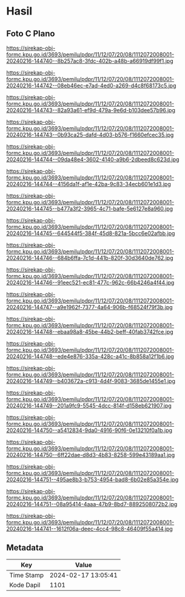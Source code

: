 # Hasil

## Foto C Plano

https://sirekap-obj-formc.kpu.go.id/3693/pemilu/pdpr/11/12/07/20/08/1112072008001-20240216-144740--8b257ac8-3fdc-402b-a48b-a66919df99f1.jpg

https://sirekap-obj-formc.kpu.go.id/3693/pemilu/pdpr/11/12/07/20/08/1112072008001-20240216-144742--08eb46ec-e7ad-4ed0-a269-d4c8f68173c5.jpg

https://sirekap-obj-formc.kpu.go.id/3693/pemilu/pdpr/11/12/07/20/08/1112072008001-20240216-144743--82a93a61-ef9d-479a-9e6d-b103dee57b96.jpg

https://sirekap-obj-formc.kpu.go.id/3693/pemilu/pdpr/11/12/07/20/08/1112072008001-20240216-144743--0b93ca25-dafd-4d03-b576-f1660efcec35.jpg

https://sirekap-obj-formc.kpu.go.id/3693/pemilu/pdpr/11/12/07/20/08/1112072008001-20240216-144744--09da48e4-3602-4140-a9b6-2dbeed8c623d.jpg

https://sirekap-obj-formc.kpu.go.id/3693/pemilu/pdpr/11/12/07/20/08/1112072008001-20240216-144744--4156da1f-af1e-42ba-9c83-34ecb601e1d3.jpg

https://sirekap-obj-formc.kpu.go.id/3693/pemilu/pdpr/11/12/07/20/08/1112072008001-20240216-144745--b477a3f2-3965-4c71-bafe-5e6127e8a960.jpg

https://sirekap-obj-formc.kpu.go.id/3693/pemilu/pdpr/11/12/07/20/08/1112072008001-20240216-144745--644544f5-384f-45d8-821a-5bcc6e02afbb.jpg

https://sirekap-obj-formc.kpu.go.id/3693/pemilu/pdpr/11/12/07/20/08/1112072008001-20240216-144746--684b6ffa-7c1d-441b-820f-30d3640de762.jpg

https://sirekap-obj-formc.kpu.go.id/3693/pemilu/pdpr/11/12/07/20/08/1112072008001-20240216-144746--91eec521-ec81-477c-962c-66b4246a4f44.jpg

https://sirekap-obj-formc.kpu.go.id/3693/pemilu/pdpr/11/12/07/20/08/1112072008001-20240216-144747--a9e1962f-7377-4a64-906b-f68524f79f3b.jpg

https://sirekap-obj-formc.kpu.go.id/3693/pemilu/pdpr/11/12/07/20/08/1112072008001-20240216-144748--ebaa98a8-45be-44b2-beff-40fab3742fce.jpg

https://sirekap-obj-formc.kpu.go.id/3693/pemilu/pdpr/11/12/07/20/08/1112072008001-20240216-144748--ede4e876-335a-428c-a41c-8b858a12f1b6.jpg

https://sirekap-obj-formc.kpu.go.id/3693/pemilu/pdpr/11/12/07/20/08/1112072008001-20240216-144749--b403672a-c913-4d4f-9083-3685de1455e1.jpg

https://sirekap-obj-formc.kpu.go.id/3693/pemilu/pdpr/11/12/07/20/08/1112072008001-20240216-144749--201a9fc9-5545-4dcc-814f-d158eb621907.jpg

https://sirekap-obj-formc.kpu.go.id/3693/pemilu/pdpr/11/12/07/20/08/1112072008001-20240216-144750--a5412834-9da0-4916-90f6-0e13210f0a1b.jpg

https://sirekap-obj-formc.kpu.go.id/3693/pemilu/pdpr/11/12/07/20/08/1112072008001-20240216-144750--6ff22dae-d8d3-4b83-8258-599e43189aa1.jpg

https://sirekap-obj-formc.kpu.go.id/3693/pemilu/pdpr/11/12/07/20/08/1112072008001-20240216-144751--495ae8b3-b753-4954-bad8-6b02e85a354e.jpg

https://sirekap-obj-formc.kpu.go.id/3693/pemilu/pdpr/11/12/07/20/08/1112072008001-20240216-144751--08a95414-4aaa-47b9-8bd7-8892508072b2.jpg

https://sirekap-obj-formc.kpu.go.id/3693/pemilu/pdpr/11/12/07/20/08/1112072008001-20240216-144741--1612f06a-deec-4cc4-98c8-46409f55a414.jpg


## Metadata

| Key        | Value               |
| ---------- | ------------------- |
| Time Stamp | 2024-02-17 13:05:41 |
| Kode Dapil | 1101                |



